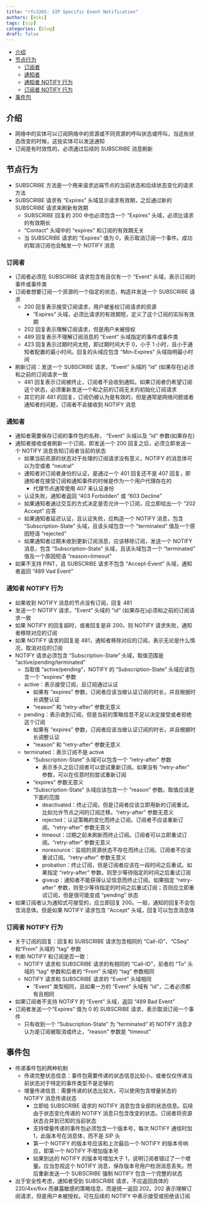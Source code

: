 ```yaml
---
title: "rfc3265: SIP Specific Event Notification"
authors: [kiki]
tags: [sip]
categories: [blog]
draft: false
---
```


- [介绍](#%e4%bb%8b%e7%bb%8d)
- [节点行为](#%e8%8a%82%e7%82%b9%e8%a1%8c%e4%b8%ba)
  - [订阅者](#%e8%ae%a2%e9%98%85%e8%80%85)
  - [通知者](#%e9%80%9a%e7%9f%a5%e8%80%85)
  - [通知者 NOTIFY 行为](#%e9%80%9a%e7%9f%a5%e8%80%85-notify-%e8%a1%8c%e4%b8%ba)
  - [订阅者 NOTIFY 行为](#%e8%ae%a2%e9%98%85%e8%80%85-notify-%e8%a1%8c%e4%b8%ba)
- [事件包](#%e4%ba%8b%e4%bb%b6%e5%8c%85)

## 介绍

- 网络中的实体可以订阅网络中的资源或不同资源的呼叫状态或呼叫，当这些状态改变的时候，这些实体可以发送通知
- 订阅是有时效性的，必须通过后续的 SUBSCRIBE 消息刷新

## 节点行为

- SUBSCRIBE 方法是一个用来请求远端节点的当前状态和后续状态变化的请求方法
- SUBSCRIBE 请求有 “Expires” 头域显示请求有效期，之后通过新的 SUBSCRIBE 请求来刷新有效期
  - SUBSCRIBE 回复的 200 中也必须包含一个 “Expires” 头域，必须比请求的有效期长
  - “Contact” 头域中的 “expires” 和订阅的有效期无关
  - 当 SUBSCRIBE 请求的 “Expires” 值为 0，表示取消订阅一个事件。成功的取消订阅也会触发一个 NOTIFY 消息

### 订阅者

- 订阅者必须在 SUBSCRIBE 请求包含有且仅有一个 “Event” 头域，表示订阅的事件或事件类
- 订阅者想要订阅一个资源的一个指定的状态，构造并发送一个 SUBSCRIBE 请求
  - 200 回复表示接受订阅请求，用户被鉴权订阅请求的资源
    - “Expires” 头域，必须比请求的有效期短，定义了这个订阅的实际有效期
  - 202 回复表示理解订阅请求，但是用户未被授权
  - 489 回复表示不理解订阅消息的 “Event” 头域指定的事件或事件类
  - 423 回复表示过期时间太短，即过期时间大于 0，小于 1 小时，且小于通知者配置的最小时间。回复的头域应包含 “Min-Expires” 头域指明最小时间
- 刷新订阅：发送一个 SUBSCRIBE 请求，“Event” 头域的 “id” (如果存在)必须和之前的订阅请求一致
  - 481 回复表示订阅被终止，订阅者不会收到通知。如果订阅者仍希望订阅这个状态，必须重新发送一个和之前的订阅无关的初始化订阅请求
  - 其它的非 481 的回复，订阅仍被认为是有效的，但是通常是网络问题或者通知者的问题，订阅者不会接收到 NOTIFY 消息

### 通知者

- 通知者需要保存订阅的事件包的名称， “Event” 头域以及 “id” 参数(如果存在)
- 通知者接收或者刷新一个订阅，即发送一个 200 回复之后，必须立即发送一个 NOTIFY 消息告知订阅者当前的状态
  - 如果当前资源的状态对于处理的订阅请求没有意义，NOTIFY 的消息体可以为空或者 “neutral”
  - 通知者对订阅者身份的认证，是通过一个 401 回复还不是 407 回复，即通知者在接受订阅和通知事件的时候是作为一个用户代理存在的
    - 代理节点通常使用 407 来认证身份
  - 认证失败，通知者返回 “403 Forbidden” 或 “603 Decline”
  - 如果通知者通过交互的方式决定是否允许一个订阅，应立即给出一个 “202 Accept” 应答
  - 如果通知者延迟认证，且认证失败，应构造一个 NOTIFY 消息，包含 “Subscription-State” 头域，且该头域包含一个 “terminated” 值及一个原因短语 “rejected”
  - 如果通知者过期未收到更新订阅消息，应该移除订阅，发送一个 NOTIFY 消息，包含 “Subscription-State” 头域，且该头域包含一个 “terminated” 值及一个原因短语 “reason=timeout”
- 如果不支持 PINT，且 SUBSCRIBE 请求不包含 “Accept-Event” 头域，通知者返回 “489 Vad Event”

### 通知者 NOTIFY 行为

- 如果收到 NOTIFY 消息的节点没有订阅，回复 481
- 发送一个 NOTIFY 请求，“Event” 头域的 “id” (如果存在)必须和之前的订阅请求一致
- 如果 NOTIFY 的回复超时，或者回复是非 200，则 NOTIFY 请求失败，通知者移除对应的订阅
- 如果 NOTIFY 请求的回复是 481，通知者移除对应的订阅，表示无论是什么情况，取消对应的订阅
- NOTIFY 请求必须包含 “Subscription-State” 头域，取值范围是 “active/pending/terminated”
  - 当取值 “active/pending”，NOTIFY 的 “Subscription-State” 头域应该包含一个 “expires” 参数
  - active：表示接受订阅，且订阅通过认证
    - 如果有 “expires”  参数，订阅者应该当做认证订阅的时长，并且根据时长调整认证
    - “reason” 和 “retry-after” 参数无意义
  - pending：表示收到订阅，但是当前的策略信息不足以决定接受或者拒绝这个订阅
    - 如果有 “expires”  参数，订阅者应该当做认证订阅的时长，并且根据时长调整认证
    - “reason” 和 “retry-after” 参数无意义
  - terminated：表示订阅不是 active
    - “Subscription-State” 头域可以包含一个 “retry-after” 参数
      - 表示多久之后订阅者可以尝试重新订阅。如果没有 “retry-after” 参数，可以在任意时刻尝试重新订阅
    - “expires” 参数无意义
    - “Subscription-State” 头域应该包含一个 “reason” 参数。取值应该是下面的范围
      - deactivated：终止订阅，但是订阅者应该立即用新的订阅重试。比如允许节点之间的订阅迁移。“retry-after” 参数无意义
      - rejected：认证策略的变化而终止订阅。订阅者不应该重新订阅。“retry-after” 参数无意义
      - timeout：过期之前未刷新而终止订阅。订阅者可以立即重试订阅。“retry-after” 参数无意义
      - noresource：监视的资源状态不存在而终止订阅。订阅者不应该重试订阅。“retry-after” 参数无意义
      - probation：终止订阅，但是订阅者应该在一段时间之后重试。如果指定 “retry-after” 参数，则至少等待指定的时间之后重试订阅
      - giveup：通知者不能获得认证信息而终止订阅。如果指定 “retry-after” 参数，则至少等待指定的时间之后重试订阅；否则应立即重试订阅，但是很可能变成 “pending” 状态
- 如果订阅者认为通知式可接受的，应立即回复 200。一般，通知的回复不会包含消息体。但是如果 NOTIFY 请求包含 “Accept” 头域，回复可以包含消息体

### 订阅者 NOTIFY 行为

- 关于订阅的回复：回复和 SUBSCRIBE 请求包含相同的 “Call-ID”、“CSeq” 和“From” 头域的 “tag” 参数
- 判断 NOTIFY 和订阅是否一致：
  - NOTIFY 请求和 SUBSCRIBE 请求的有相同的 “Call-ID”，前者的 “To” 头域的 “tag” 参数和后者的 “From” 头域的 “tag” 参数相同
  - NOTIFY 请求和 SUBSCRIBE 请求的 “Event” 头域相同
    - “Event” 类型相同，且如果一方的 “Event” 头域有 “id”，二者必须都有且相同
- 如果订阅者不支持 NOTIFY 的 “Event” 头域，返回 “489 Bad Event”
- 订阅者发送一个“Expires” 值为 0 的 SUBSCRIBE 请求，表示取消订阅一个事件
  - 只有收到一个 “Subscription-State” 为 “terminated” 的 NOTIFY 消息才认为是订阅被取消或终止，“reason” 参数是 “timeout”

## 事件包

- 传递事件包的两种机制
  - 传递完整状态信息：事件包需要传递的状态信息比较小，或者仅仅传递当前状态对于特定的事件类型不是足够的
  - 增量传递信息：需要传递的状态比较大，可以使用包含增量状态的 NOTIFY 消息传递状态
    - 立即给 SUBSCRIBE 请求的 NOTIFY 消息包含全部的状态信息。后续由于状态变化传递的 NOTIFY 消息只包含改变的状态。订阅者将资源状态合并到已知的当前状态
    - 支持增量传递的事件包必须包含一个版本号，每次 NOTIFY 通信时加 1，此版本号在消息体，而不是 SIP 头
    - 第一个 NOTIFY 的版本号应该和上次最后一个 NOTIFY 的版本号响应，即第一个 NOTIFY 不增加版本号
    - 如果到达的 NOTIFY 的版本号增加大于 1，说明订阅者错过了一个增量。应当忽视这个 NOTIFY 消息，保存版本号用户检测消息丢失。然后重新发送一个 SUBSCRIBE 强制 NOTIFY 包含一个完整的状态
- 出于安全性考虑，通知者受到 SUBSCRIBE 请求，不应返回具体的 220/4xx/6xx 而暴露敏感的策略信息，而是统一返回 202。202 表示理解订阅请求，但是用户未被授权。可在后续的 NOTIFY 中表示接受或拒绝该订阅

